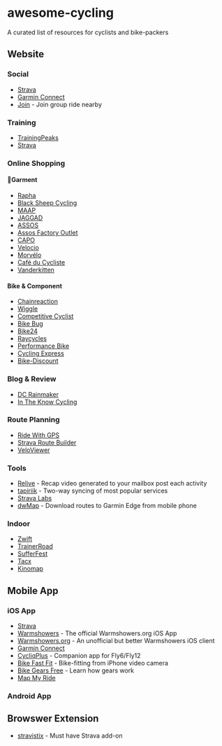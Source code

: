 # awesome-cycling
A curated list of resources for cyclists and bike-packers

## Website

### Social
* [Strava](https://strava.com)
* [Garmin Connect](https://connect.garmin.com/) 
* [Join](https://www.relive.cc/) - Join group ride nearby

### Training
* [TrainingPeaks](https://www.trainingpeaks.com/)
* [Strava](https://strava.com)

### Online Shopping

#### :shirt:Garment
* [Rapha](www.rapha.cc)
* [Black Sheep Cycling](https://au.blacksheepcycling.cc/)
* [MAAP](https://maap.cc/)
* [JAGGAD](http://jaggad.com/)
* [ASSOS](http://www.assos.com/)
* [Assos Factory Outlet](https://www.assosfactoryoutlet.com/)
* [CAPO](https://capocycling.com/)
* [Velocio](https://velocio.cc/)
* [Morvélo](https://www.morvelo.com/)
* [Café du Cycliste](cafeducycliste.com)
* [Vanderkitten](https://www.vanderkitten.com/)

#### Bike & Component
* [Chainreaction](http://www.chainreactioncycles.com/)
* [Wiggle](http://wiggle.com)
* [Competitive Cyclist](https://www.competitivecyclist.com/)
* [Bike Bug](www.bikebug.com/)
* [Bike24](https://www.bike24.com/)
* [Raycycles](https://www.racycles.com/)
* [Performance Bike](www.performancebike.com/)
* [Cycling Express](www.cyclingexpress.com/)
* [Bike-Discount](https://www.bike-discount.de/)

### Blog & Review
* [DC Rainmaker](https://www.dcrainmaker.com/)
* [In The Know Cycling](https://intheknowcycling.com/)

### Route Planning
* [Ride With GPS](https://ridewithgps.com/)
* [Strava Route Builder](https://www.strava.com/routes/new)
* [VeloViewer](https://veloviewer.com/)

### Tools
* [Relive](https://www.relive.cc/) - Recap video generated to your mailbox post each activity
* [tapiriik](https://tapiriik.com/) - Two-way syncing of most popular services
* [Strava Labs](http://labs.strava.com/)
* [dwMap](https://dynamic.watch/) - Download routes to Garmin Edge from mobile phone

### Indoor
* [Zwift](https://zwift.com/)
* [TrainerRoad](https://www.trainerroad.com/)
* [SufferFest](https://thesufferfest.com/)
* [Tacx](https://tacx.com/product/tacx-training-app/)
* [Kinomap](https://www.kinomap.com/apps/trainer)

## Mobile App
### iOS App
* [Strava](https://itunes.apple.com/us/app/strava-running-and-cycling-gps/id426826309?mt=8) 
* [Warmshowers](https://itunes.apple.com/us/app/warmshowers/id359056872?mt=8)  - The official Warmshowers.org iOS App
* [Warmshowers.org](https://itunes.apple.com/us/app/warmshowers-org/id1135174836?mt=8) - An unofficial but better Warmshowers iOS client 
* [Garmin Connect](https://itunes.apple.com/sg/app/garmin-connect-mobile/id583446403?mt=8)
* [CycliqPlus](https://itunes.apple.com/us/app/cycliqplus/id1024374948?mt=8) - Companion app for Fly6/Fly12 
* [Bike Fast Fit](https://itunes.apple.com/sg/app/bike-fast-fit/id710935084?mt=8) - Bike-fitting from iPhone video camera
* [Bike Gears Free](https://itunes.apple.com/us/app/bike-gears-free-bike-gear-calculator-free-cycling-gear/id527344926?mt=8) - Learn how gears work
* [Map My Ride](https://itunes.apple.com/us/app/map-my-ride-gps-cycling-route-tracker/id292223170?mt=8)

### Android App

## Browswer Extension
* [stravistix](http://thomaschampagne.github.io/stravistix/) - Must have Strava add-on
